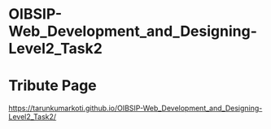 # OIBSIP-Web_Development_and_Designing-Level2_Task2
# Tribute Page
https://tarunkumarkoti.github.io/OIBSIP-Web_Development_and_Designing-Level2_Task2/
